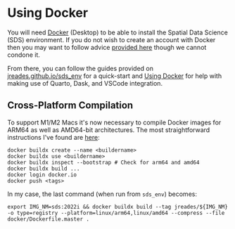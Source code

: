 # Using Docker

You will need [Docker](https://www.docker.com) (Desktop) to be able to install the Spatial Data Science (SDS) environment. If you do not wish to create an account with Docker then you may want to follow advice [provided here](https://github.com/docker/docker.github.io/issues/6910#issuecomment-532393783) though we cannot condone it.

From there, you can follow the guides provided on [jreades.github.io/sds_env](jreades.github.io/sds_env/setup/env.html) for a quick-start and [Using Docker](https://jreades.github.io/sds_env/docker/index.html) for help with making use of Quarto, Dask, and VSCode integration.

## Cross-Platform Compilation

To support M1/M2 Macs it's now necessary to compile Docker images for ARM64 as well as AMD64-bit architectures. The most straightforward instructions I've found are [here](https://medium.com/geekculture/docker-build-with-mac-m1-d668c802ab96):

```shell
docker buildx create --name <buildername>
docker buildx use <buildername>
docker buildx inspect --bootstrap # Check for arm64 and amd64
docker buildx build ... 
docker login docker.io
docker push <tags>
```

In my case, the last command (when run from `sds_env`) becomes:
```shell
export IMG_NM=sds:2022i && docker buildx build --tag jreades/${IMG_NM} -o type=registry --platform=linux/arm64,linux/amd64 --compress --file docker/Dockerfile.master .
```
